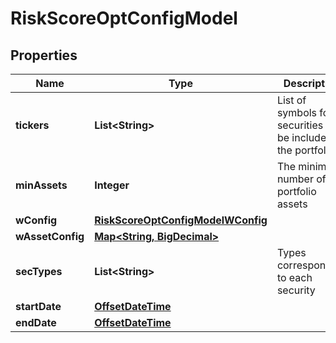 
# RiskScoreOptConfigModel

## Properties
Name | Type | Description | Notes
------------ | ------------- | ------------- | -------------
**tickers** | **List&lt;String&gt;** | List of symbols for securities to be included in the portfolio | 
**minAssets** | **Integer** | The minimum number of portfolio assets | 
**wConfig** | [**RiskScoreOptConfigModelWConfig**](RiskScoreOptConfigModelWConfig.md) |  | 
**wAssetConfig** | [**Map&lt;String, BigDecimal&gt;**](BigDecimal.md) |  |  [optional]
**secTypes** | **List&lt;String&gt;** | Types corresponding to each security | 
**startDate** | [**OffsetDateTime**](OffsetDateTime.md) |  | 
**endDate** | [**OffsetDateTime**](OffsetDateTime.md) |  | 



